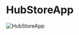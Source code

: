 # HubStoreApp
![HubStoreApp](https://user-images.githubusercontent.com/21291866/85395975-41415300-b551-11ea-8550-7e5be1a220d7.gif)
